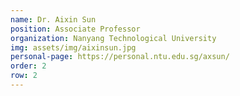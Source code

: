 ```yaml
---
name: Dr. Aixin Sun 
position: Associate Professor
organization: Nanyang Technological University
img: assets/img/aixinsun.jpg
personal-page: https://personal.ntu.edu.sg/axsun/
order: 2
row: 2
---
```


